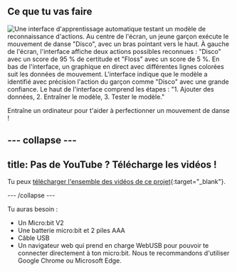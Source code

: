 ## Ce que tu vas faire

![Une interface d'apprentissage automatique testant un modèle de reconnaissance d'actions. Au centre de l'écran, un jeune garçon exécute le mouvement de danse "Disco", avec un bras pointant vers le haut. À gauche de l'écran, l'interface affiche deux actions possibles reconnues : "Disco" avec un score de 95 % de certitude et "Floss" avec un score de 5 %. En bas de l'interface, un graphique en direct avec différentes lignes colorées suit les données de mouvement. L'interface indique que le modèle a identifié avec précision l'action du garçon comme "Disco" avec une grande confiance. Le haut de l'interface comprend les étapes : "1. Ajouter des données, 2. Entraîner le modèle, 3. Tester le modèle."](images/wywm.png)

Entraîne un ordinateur pour t'aider à perfectionner un mouvement de danse !

--- collapse ---
---
title: Pas de YouTube ? Télécharge les vidéos !
---

Tu peux [télécharger l'ensemble des vidéos de ce projet](https://rpf.io/p/fr-FR/dance-detector-go){:target="_blank"}.

--- /collapse ---

Tu auras besoin :

- Un Micro:bit V2
- Une batterie micro:bit et 2 piles AAA
- Câble USB
- Un navigateur web qui prend en charge WebUSB pour pouvoir te connecter directement à ton micro:bit. Nous te recommandons d'utiliser Google Chrome ou Microsoft Edge.
